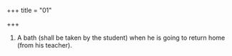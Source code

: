 +++
title = "01"

+++
1. A bath (shall be taken by the student) when he is going to return home (from his teacher).
